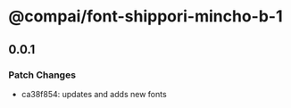 # @compai/font-shippori-mincho-b-1

## 0.0.1
### Patch Changes

- ca38f854: updates and adds new fonts
